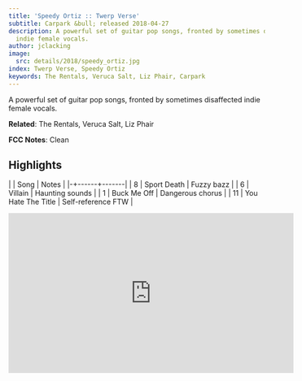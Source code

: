 ```yaml
---
title: 'Speedy Ortiz :: Twerp Verse'
subtitle: Carpark &bull; released 2018-04-27
description: A powerful set of guitar pop songs, fronted by sometimes disaffected
  indie female vocals.
author: jclacking
image:
  src: details/2018/speedy_ortiz.jpg
index: Twerp Verse, Speedy Ortiz
keywords: The Rentals, Veruca Salt, Liz Phair, Carpark
---
```

A powerful set of guitar pop songs, fronted by sometimes disaffected indie female vocals.<!--more-->

**Related**: The Rentals, Veruca Salt, Liz Phair

**FCC Notes**: Clean

## Highlights

| | Song | Notes |
|-+------+-------|
| 8 | Sport Death | Fuzzy bazz |
| 6 | Villain | Haunting sounds |
| 1 | Buck Me Off | Dangerous chorus |
| 11 | You Hate The Title | Self-reference FTW |

<div class="tlo-detail-video"><iframe width="560" height="315" src="https://www.youtube.com/embed/RNzGH02i8wY" frameborder="0" allow="autoplay; encrypted-media" allowfullscreen></iframe></div>

